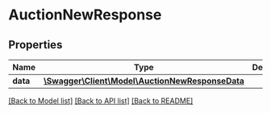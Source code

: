 # AuctionNewResponse

## Properties
Name | Type | Description | Notes
------------ | ------------- | ------------- | -------------
**data** | [**\Swagger\Client\Model\AuctionNewResponseData**](AuctionNewResponseData.md) |  | [optional] 

[[Back to Model list]](../README.md#documentation-for-models) [[Back to API list]](../README.md#documentation-for-api-endpoints) [[Back to README]](../README.md)


